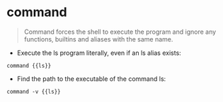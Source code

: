# command

> Command forces the shell to execute the program and ignore any functions, builtins and aliases with the same name.

- Execute the ls program literally, even if an ls alias exists:

`command {{ls}}`

- Find the path to the executable of the command ls:

`command -v {{ls}}`
